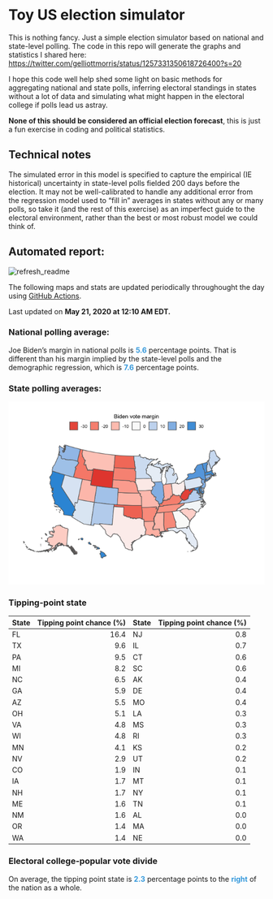 Toy US election simulator
================

This is nothing fancy. Just a simple election simulator based on
national and state-level polling. The code in this repo will generate
the graphs and statistics I shared here:
<https://twitter.com/gelliottmorris/status/1257331350618726400?s=20>

I hope this code well help shed some light on basic methods for
aggregating national and state polls, inferring electoral standings in
states without a lot of data and simulating what might happen in the
electoral college if polls lead us astray.

**None of this should be considered an official election forecast**,
this is just a fun exercise in coding and political statistics.

## Technical notes

The simulated error in this model is specified to capture the empirical
(IE historical) uncertainty in state-level polls fielded 200 days before
the election. It may not be well-calibrated to handle any additional
error from the regression model used to “fill in” averages in states
without any or many polls, so take it (and the rest of this exercise) as
an imperfect guide to the electoral environment, rather than the best or
most robust model we could think of.

## Automated report:

![refresh\_readme](https://github.com/elliottmorris/toy-us-election-simulator/workflows/refresh_readme/badge.svg)

The following maps and stats are updated periodically throughought the
day using [GitHub Actions](https://github.com/features/actions).

Last updated on **May 21, 2020 at 12:10 AM EDT.**

### National polling average:

Joe Biden’s margin in national polls is
**<span style="color: #3498DB;">5.6</span>** percentage points. That is
different than his margin implied by the state-level polls and the
demographic regression, which is
**<span style="color: #3498DB;">7.6</span>** percentage points.

### State polling averages:

![](README_files/figure-gfm/unnamed-chunk-2-1.png)<!-- -->

### Tipping-point state

| State | Tipping point chance (%) | State | Tipping point chance (%) |
| :---- | -----------------------: | :---- | -----------------------: |
| FL    |                     16.4 | NJ    |                      0.8 |
| TX    |                      9.6 | IL    |                      0.7 |
| PA    |                      9.5 | CT    |                      0.6 |
| MI    |                      8.2 | SC    |                      0.6 |
| NC    |                      6.5 | AK    |                      0.4 |
| GA    |                      5.9 | DE    |                      0.4 |
| AZ    |                      5.5 | MO    |                      0.4 |
| OH    |                      5.1 | LA    |                      0.3 |
| VA    |                      4.8 | MS    |                      0.3 |
| WI    |                      4.8 | RI    |                      0.3 |
| MN    |                      4.1 | KS    |                      0.2 |
| NV    |                      2.9 | UT    |                      0.2 |
| CO    |                      1.9 | IN    |                      0.1 |
| IA    |                      1.7 | MT    |                      0.1 |
| NH    |                      1.7 | NY    |                      0.1 |
| ME    |                      1.6 | TN    |                      0.1 |
| NM    |                      1.6 | AL    |                      0.0 |
| OR    |                      1.4 | MA    |                      0.0 |
| WA    |                      1.4 | NE    |                      0.0 |

### Electoral college-popular vote divide

On average, the tipping point state is
**<span style="color: #3498DB;">2.3</span>** percentage points to the
**<span style="color: #3498DB;">right</span>** of the nation as a whole.
